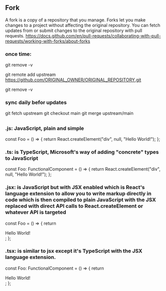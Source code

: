 #

## Fork

A fork is a copy of a repository that you manage. Forks let you make changes to a project without affecting the original repository. You can fetch updates from or submit changes to the original repository with pull requests.
https://docs.github.com/en/pull-requests/collaborating-with-pull-requests/working-with-forks/about-forks

### once time:

git remove -v

git remote add upstream https://github.com/ORIGINAL_OWNER/ORIGINAL_REPOSITORY.git

git remove -v

### sync daily befor updates

git fetch upstream
git checkout main
git merge upstream/main

##

### .js: JavaScript, plain and simple

const Foo = () => {
return React.createElement("div", null, "Hello World!");
};

### .ts: is TypeScript, Microsoft's way of adding "concrete" types to JavaScript

const Foo: FunctionalComponent = () => {
return React.createElement("div", null, "Hello World!");
};

### .jsx: is JavaScript but with JSX enabled which is React's language extension to allow you to write markup directly in code which is then compiled to plain JavaScript with the JSX replaced with direct API calls to React.createElement or whatever API is targeted

const Foo = () => {
return <div>Hello World!</div>;
};

### .tsx: is similar to jsx except it's TypeScript with the JSX language extension.

const Foo: FunctionalComponent = () => {
return <div>Hello World!</div>;
};
